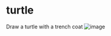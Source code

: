 # turtle
Draw a turtle with a trench coat
![image](https://user-images.githubusercontent.com/10425629/35792171-be019b6a-0a19-11e8-8c92-9c8c7ba35885.png)
